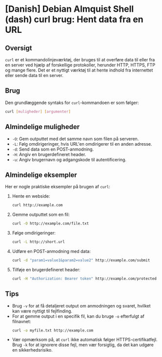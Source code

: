# [Danish] Debian Almquist Shell (dash) curl brug: Hent data fra en URL

## Oversigt
`curl` er et kommandolinjeværktøj, der bruges til at overføre data til eller fra en server ved hjælp af forskellige protokoller, herunder HTTP, HTTPS, FTP og mange flere. Det er et nyttigt værktøj til at hente indhold fra internettet eller sende data til en server.

## Brug
Den grundlæggende syntaks for `curl`-kommandoen er som følger:

```bash
curl [muligheder] [argumenter]
```

## Almindelige muligheder
- `-O`: Gem outputtet med det samme navn som filen på serveren.
- `-L`: Følg omdirigeringer, hvis URL'en omdirigerer til en anden adresse.
- `-d`: Send data som en POST-anmodning.
- `-H`: Angiv en brugerdefineret header.
- `-u`: Angiv brugernavn og adgangskode til autentificering.

## Almindelige eksempler
Her er nogle praktiske eksempler på brugen af `curl`:

1. Hente en webside:
   ```bash
   curl http://example.com
   ```

2. Gemme outputtet som en fil:
   ```bash
   curl -O http://example.com/file.txt
   ```

3. Følge omdirigeringer:
   ```bash
   curl -L http://short.url
   ```

4. Udføre en POST-anmodning med data:
   ```bash
   curl -d "param1=value1&param2=value2" http://example.com/submit
   ```

5. Tilføje en brugerdefineret header:
   ```bash
   curl -H "Authorization: Bearer token" http://example.com/protected
   ```

## Tips
- Brug `-v` for at få detaljeret output om anmodningen og svaret, hvilket kan være nyttigt til fejlfinding.
- For at gemme output i en specifik fil, kan du bruge `-o` efterfulgt af filnavnet:
  ```bash
  curl -o myfile.txt http://example.com
  ```
- Vær opmærksom på, at `curl` ikke automatisk følger HTTPS-certifikatfejl. Brug `-k` for at ignorere disse fejl, men vær forsigtig, da det kan udgøre en sikkerhedsrisiko.